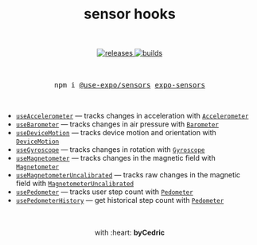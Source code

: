 <div align="center">
    <h1>
        <br />
        sensor hooks
        <br />
        <br />
    </h1>
    <a href="https://github.com/bycedric/use-expo/releases">
        <img src="https://img.shields.io/github/release/byCedric/use-expo/all.svg" alt="releases" />
    </a>
    <a href="https://travis-ci.com/byCedric/use-expo">
        <img src="https://img.shields.io/travis/com/byCedric/use-expo/master.svg" alt="builds" />
    </a>
    <br />
    <br />
    <br />
    <pre>npm i <a href="https://www.npmjs.com/package/@use-expo/sensors">@use-expo/sensors</a> <a href="https://www.npmjs.com/package/expo-sensors">expo-sensors</a></pre>
    <br />
</div>

- [`useAccelerometer`](./docs/use-accelerometer.md) &mdash; tracks changes in acceleration with [`Accelerometer`](https://docs.expo.io/versions/latest/sdk/accelerometer/)
- [`useBarometer`](./docs/use-barometer.md) &mdash; tracks changes in air pressure with [`Barometer`](https://docs.expo.io/versions/latest/sdk/barometer/)
- [`useDeviceMotion`](./docs/use-device-motion.md) &mdash; tracks device motion and orientation with [`DeviceMotion`](https://docs.expo.io/versions/latest/sdk/devicemotion/)
- [`useGyroscope`](./docs/use-gyroscope.md) &mdash; tracks changes in rotation with [`Gyroscope`](https://docs.expo.io/versions/latest/sdk/gyroscope/)
- [`useMagnetometer`](./docs/use-magnetometer.md) &mdash; tracks changes in the magnetic field with [`Magnetometer`](https://docs.expo.io/versions/latest/sdk/magnetometer/)
- [`useMagnetometerUncalibrated`](./docs/use-magnetometer.md) &mdash; tracks raw changes in the magnetic field with [`MagnetometerUncalibrated`](https://docs.expo.io/versions/latest/sdk/magnetometer/)
- [`usePedometer`](./docs/use-pedometer.md) &mdash; tracks user step count with [`Pedometer`](https://docs.expo.io/versions/latest/sdk/pedometer/)
- [`usePedometerHistory`](./docs/use-pedometer-history.md) &mdash; get historical step count with [`Pedometer`](https://docs.expo.io/versions/latest/sdk/pedometer/)

<div align="center">
    <br />
    <br />
    with :heart: <strong>byCedric</strong>
    <br />
    <br />
</div>
